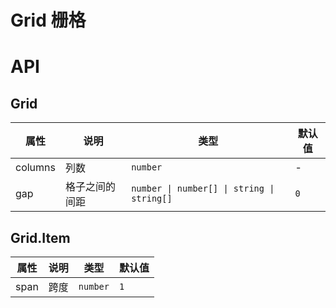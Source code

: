 # Grid 栅格

<code src="./demos/index.tsx"></code>

# API

## Grid

| 属性    | 说明           | 类型                                       | 默认值 |
| ------- | -------------- | ------------------------------------------ | ------ |
| columns | 列数           | `number`                                   | -      |
| gap     | 格子之间的间距 | `number \| number[] \| string \| string[]` | `0`    |

## Grid.Item

| 属性 | 说明 | 类型     | 默认值 |
| ---- | ---- | -------- | ------ |
| span | 跨度 | `number` | `1`    |
